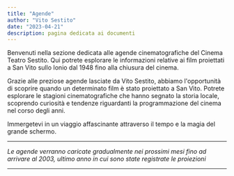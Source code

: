 ```yaml
---
title: "Agende"
author: "Vito Sestito"
date: "2023-04-21"
description: pagina dedicata ai documenti
---
```

Benvenuti nella sezione dedicata alle agende cinematografiche del Cinema Teatro Sestito. Qui potrete esplorare le informazioni relative ai film proiettati a San Vito sullo Ionio dal 1948 fino alla chiusura del cinema.

Grazie alle preziose agende lasciate da Vito Sestito, abbiamo l'opportunità di scoprire quando un determinato film è stato proiettato a San Vito. Potrete esplorare le stagioni cinematografiche che hanno segnato la storia locale, scoprendo curiosità e tendenze riguardanti la programmazione del cinema nel corso degli anni.

Immergetevi in un viaggio affascinante attraverso il tempo e la magia del grande schermo.

***
*Le agende verranno caricate gradualmente nei prossimi mesi fino ad arrivare al 2003, ultimo anno in cui sono state registrate le proiezioni*
***